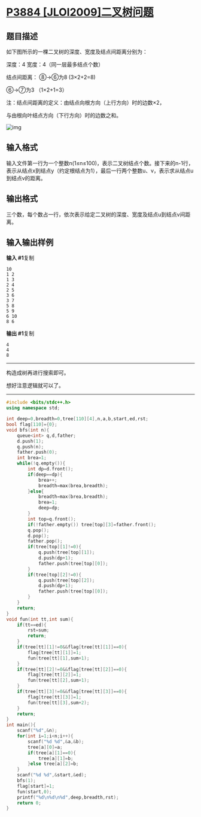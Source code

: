 # [P3884 [JLOI2009]二叉树问题](https://www.luogu.com.cn/problem/P3884)

## 题目描述

如下图所示的一棵二叉树的深度、宽度及结点间距离分别为：

深度：4 宽度：4（同一层最多结点个数）

结点间距离： ⑧→⑥为8 (3×2+2=8)

⑥→⑦为3 （1×2+1=3）

注：结点间距离的定义：由结点向根方向（上行方向）时的边数×2，

与由根向叶结点方向（下行方向）时的边数之和。

![img](https://cdn.luogu.com.cn/upload/pic/6843.png)

## 输入格式

输入文件第一行为一个整数n(1≤n≤100)，表示二叉树结点个数。接下来的n-1行，表示从结点x到结点y（约定根结点为1），最后一行两个整数u、v，表示求从结点u到结点v的距离。

## 输出格式

三个数，每个数占一行，依次表示给定二叉树的深度、宽度及结点u到结点v间距离。

## 输入输出样例

**输入 #1**复制

```
10                                
1 2                            
1 3                            
2 4
2 5
3 6
3 7
5 8
5 9
6 10
8 6
```

**输出 #1**复制

```
4
4
8
```



***

构造成树再进行搜索即可。

想好注意逻辑就可以了。

***



```c++
#include <bits/stdc++.h>
using namespace std;

int deep=0,breadth=0,tree[110][4],n,a,b,start,ed,rst;
bool flag[110]={0};
void bfs(int n){
	queue<int> q,d,father;
	d.push(1);
	q.push(n);
	father.push(0);
	int brea=1;
	while(!q.empty()){
		int dp=d.front();
		if(deep==dp){
			brea++;
			breadth=max(brea,breadth);
		}else{
			breadth=max(brea,breadth);
			brea=1;
			deep=dp;
		}
		int top=q.front();
		if(!father.empty())	tree[top][3]=father.front();
		q.pop();
		d.pop();
		father.pop();
		if(tree[top][1]!=0){
			q.push(tree[top][1]);
			d.push(dp+1);
			father.push(tree[top][0]);
		}	
		if(tree[top][2]!=0){
			q.push(tree[top][2]);
			d.push(dp+1);
			father.push(tree[top][0]);
		}
	}
	return;
}
void fun(int tt,int sum){
	if(tt==ed){
		rst=sum;
		return;
	}
	if(tree[tt][1]!=0&&flag[tree[tt][1]]==0){
		flag[tree[tt][1]]=1;
		fun(tree[tt][1],sum+1);
	}
	if(tree[tt][2]!=0&&flag[tree[tt][2]]==0){
		flag[tree[tt][2]]=1;
		fun(tree[tt][2],sum+1);
	}
	if(tree[tt][3]!=0&&flag[tree[tt][3]]==0){
		flag[tree[tt][3]]=1;
		fun(tree[tt][3],sum+2);	
	}
	return;
}
int main(){
	scanf("%d",&n);
	for(int i=1;i<n;i++){
		scanf("%d %d",&a,&b);
		tree[a][0]=a;
		if(tree[a][1]==0){
			tree[a][1]=b;
		}else tree[a][2]=b;
	}
	scanf("%d %d",&start,&ed);
	bfs(1);
	flag[start]=1;
	fun(start,0);
	printf("%d\n%d\n%d",deep,breadth,rst);
    return 0;
}
```


